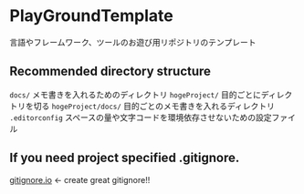 # PlayGroundTemplate

言語やフレームワーク、ツールのお遊び用リポジトリのテンプレート

## Recommended directory structure

`docs/` メモ書きを入れるためのディレクトリ
`hogeProject/` 目的ごとにディレクトリを切る
`hogeProject/docs/` 目的ごとのメモ書きを入れるディレクトリ
`.editorconfig` スペースの量や文字コードを環境依存させないための設定ファイル

## If you need project specified .gitignore.

[gitignore.io](https://www.toptal.com/developers/gitignore) ← create great gitignore!!
